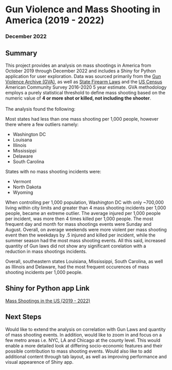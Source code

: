 # Gun Violence and Mass Shooting in America (2019 - 2022)
### December 2022

## Summary
This project provides an analysis on mass shootings in America from October 2019 through December 2022 and includes a Shiny for Python application for user exploration. Data was sourced primarily from the [Gun Violence Archive (GVA)](https://www.gunviolencearchive.org/), as well as [State Firearm Laws](https://www.statefirearmlaws.org/) and the [US Census](https://www.census.gov/) American Community Survey 2016-2020 5 year estimate. GVA methodology employs a purely statistical threshold to define mass shooting based on the numeric value of <b> 4 or more shot or killed, not including the shooter</b>. 
<br>
<br>
The analysis found the following:

Most states had less than one mass shooting per 1,000 people, however there where a few outliers namely:
- Washington DC
- Louisana
- Illinois
- Mississippi
- Delaware
- South Carolina

States with no mass shooting incidents were:
- Vermont
- North Dakota
- Wyoming

When controlling per 1,000 population, Washington DC with only ~700,000 living within city limits and greater than 4 mass shooting incidents per 1,000 people, became an extreme outlier. The average injured per 1,000 people per incident, was more then 4 times killed per 1,000 people. The most frequent day and month for mass shootings events were Sunday and August. Overall, on average weekends were more violent per mass shooting event then the weekdays by .5 injured and killed per incident, while the summer season had the most mass shooting events. All this said, increased quantity of Gun laws did not show any significant corelation with a reduction in mass shootings incidents.

Overall, southeastern states Louisiana, Mississippi, South Carolina, as well as Illinois and Delaware, had the most frequent occurences of mass shooting incidents per 1,000 people.

## Shiny for Python app Link

[Mass Shootings in the US (2019 - 2022)](https://justinm0rgan.shinyapps.io/gun-violence-mass-shooting-us/)

## Next Steps

Would like to extend the analysis on correlation with Gun Laws and quantity of mass shooting events. In addition, would like to zoom in and focus on a few metro areas i.e. NYC, LA and Chicago at the county level. This would enable a more detailed look at differing socio-economic features and their possible contribution to mass shooting events. Would also like to add additional content through tab layout, as well as improving performance and visual appearence of Shiny app. 


